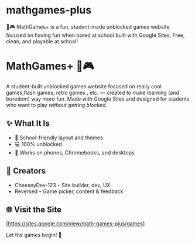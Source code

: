 # mathgames-plus
🧠🎮 MathGames+ is a fun, student-made unblocked games website focused on having fun when bored at school built with Google Sites. Free, clean, and playable at school!
# MathGames+ 🧠🎮

A student-built unblocked games website focused on really cool games,flash games, retro games , etc. — created to make learning (and boredom) way more fun. Made with Google Sites and designed for students who want to play *without getting blocked*.

## ✨ What It Is
- 🎯 School-friendly layout and themes
- 💻 100% unblocked
- 📱 Works on phones, Chromebooks, and desktops

## 👥 Creators
- CheeseyDev-123 – Site builder, dev, UX  
- Reversed – Game picker, content & feedback

## 🌐 Visit the Site  
[https://sites.google.com/view/math-games-plus/games]

Let the games begin! 🚀
